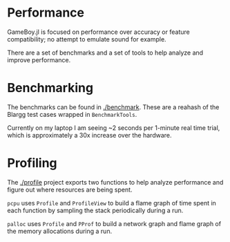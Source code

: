 # Performance

GameBoy.jl is focused on performance over accuracy or feature compatibility; no attempt to emulate sound for example.

There are a set of benchmarks and a set of tools to help analyze and improve performance.

# Benchmarking

The benchmarks can be found in [./benchmark](https://github.com/meltedtofu/GameBoy.jl/tree/main/benchmark).
These are a reahash of the Blargg test cases wrapped in `BenchmarkTools`.

Currently on my laptop I am seeing ~2 seconds per 1-minute real time trial, which is approximately a 30x increase over the hardware.

# Profiling


The [./profile](https://github.com/meltedtofu/GameBoy.jl/tree/main/profile) project exports two functions to help analyze performance and figure out where resources are being spent.

`pcpu` uses `Profile` and `ProfileView` to build a flame graph of time spent in each function by sampling the stack periodically during a run.

`palloc` uses `Profile` and `PProf` to build a network graph and flame graph of the memory allocations during a run.